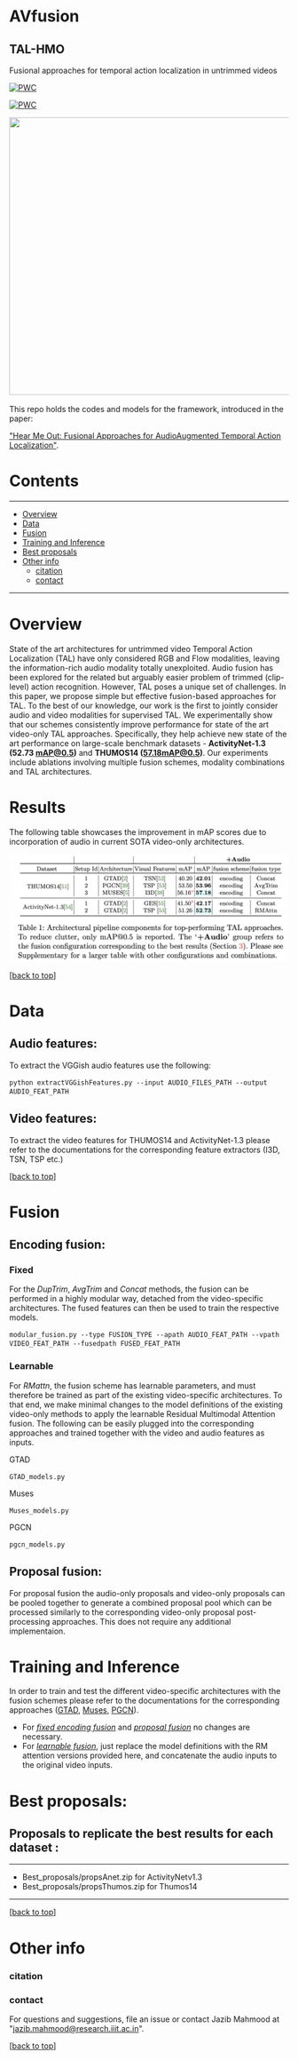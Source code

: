 # AVfusion <span id = "top"></span>

## TAL-HMO
Fusional approaches for temporal action localization in untrimmed videos

[![PWC](https://img.shields.io/endpoint.svg?url=https://paperswithcode.com/badge/hear-me-out-fusional-approaches-for-audio/temporal-action-localization-on-thumos14)](https://paperswithcode.com/sota/temporal-action-localization-on-thumos14?p=hear-me-out-fusional-approaches-for-audio)

[![PWC](https://img.shields.io/endpoint.svg?url=https://paperswithcode.com/badge/hear-me-out-fusional-approaches-for-audio/temporal-action-localization-on-activitynet)](https://paperswithcode.com/sota/temporal-action-localization-on-activitynet?p=hear-me-out-fusional-approaches-for-audio)


<p>
<img src = "./AVFusion.jpg" width = "1000" height = "500">  
<p>

This repo holds the codes and models for the  framework, introduced in the paper: 

["Hear Me Out: Fusional Approaches for AudioAugmented Temporal Action Localization"](https://arxiv.org/pdf/2106.14118v1.pdf).

# Contents
----
* [Overview](#oview)
* [Data](#data)
* [Fusion](#fuse)
* [Training and Inference](#train)
* [Best proposals](#bestprop)
* [Other info](#other)
    * [citation](#cite)
    * [contact](#contact)
----

# Overview <span id = "oview"> </span>

State  of  the  art  architectures  for  untrimmed  video  Temporal  Action  Localization (TAL)  have  only  considered  RGB  and  Flow  modalities,  leaving  the  information-rich audio  modality  totally  unexploited.   Audio  fusion  has  been  explored  for  the  related but arguably easier problem of trimmed (clip-level) action recognition.  However, TAL poses a unique set of challenges.  In this paper, we propose simple but effective fusion-based approaches for TAL. To the best of our knowledge, our work is the first to jointly consider audio and video modalities for supervised TAL. We experimentally show that our schemes consistently improve performance for state of the art video-only TAL approaches.   Specifically,  they  help  achieve  new  state  of  the  art  performance  on  large-scale benchmark datasets - **ActivityNet-1.3 (52.73 mAP@0.5)** and **THUMOS14 (57.18mAP@0.5)**. Our experiments include ablations involving multiple fusion schemes, modality combinations and TAL architectures.



# Results <span id = "results"> </span>

The following table showcases the improvement in mAP scores due to incorporation of audio in current SOTA video-only architectures.

![Results](./results.png)
 

[[back to top](#top)]


# Data<span id = "data"> </span>
 
 
 ## Audio features: 

 To extract the VGGish audio features use the following:

```
python extractVGGishFeatures.py --input AUDIO_FILES_PATH --output AUDIO_FEAT_PATH
```
## Video features:
 To extract the video features for THUMOS14 and ActivityNet-1.3 please refer to the documentations for the corresponding feature extractors (I3D, TSN, TSP etc.)

[[back to top](#top)]

# Fusion<span id = "fuse"> </span>

## Encoding fusion:

### Fixed<span id = "fixed"> </span>
   For the _DupTrim_, _AvgTrim_ and _Concat_ methods, the fusion can be performed in a highly modular way, detached from the video-specific architectures. The fused features can then be used to train the respective models.
   ```
   modular_fusion.py --type FUSION_TYPE --apath AUDIO_FEAT_PATH --vpath VIDEO_FEAT_PATH --fusedpath FUSED_FEAT_PATH
   ```

### Learnable<span id = "learnf"> </span>
   For _RMattn_, the fusion scheme has learnable parameters, and must therefore be trained as part of the existing video-specific architectures. To that end, we make minimal changes to the model definitions of the existing video-only methods to apply the learnable Residual Multimodal Attention fusion. The following can be easily plugged into the corresponding approaches and trained together with the video and audio features as inputs.

   GTAD
   
   ```
   GTAD_models.py
   
   ```
   Muses
   ```
   Muses_models.py
   ```
   PGCN
   ```
   pgcn_models.py
   ```
   
## Proposal fusion:<span id = "prop"> </span>

For proposal fusion the audio-only proposals and video-only proposals can be pooled together to generate a combined proposal pool which can be processed similarly to the corresponding video-only proposal post-processing approaches. This does not require any additional implementaion.


# Training and Inference<span id = "train"> </span>

In order to train and test the different video-specific architectures with the fusion schemes please refer to the documentations for the corresponding approaches ([GTAD](https://github.com/frostinassiky/gtad), [Muses](https://github.com/xlliu7/MUSES), [PGCN](https://github.com/Alvin-Zeng/PGCN)).
* For [_fixed encoding fusion_](#fixed) and [_proposal fusion_](#prop) no changes are necessary.
* For [_learnable fusion_](#learnf), just replace the model definitions with the RM attention versions provided here, and concatenate the audio inputs to the original video inputs.  



# Best proposals:  
## Proposals to replicate the best results for each dataset :
   ----
   * Best_proposals/propsAnet.zip for ActivityNetv1.3
   * Best_proposals/propsThumos.zip for Thumos14
   ----

[[back to top](#top)]


# Other info <span id = "other"> </span>

   ### citation<span id = "cite"> </span>
   ### contact<span id = "contact"> </span>
   For questions and suggestions, file an issue or contact Jazib Mahmood at "jazib.mahmood@research.iiit.ac.in".

[[back to top](#top)]   
   

